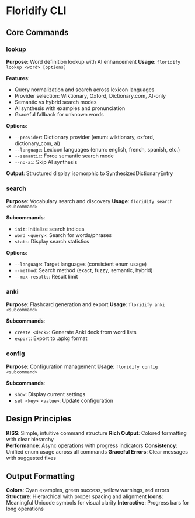 # Floridify CLI

## Core Commands

### lookup
**Purpose**: Word definition lookup with AI enhancement
**Usage**: `floridify lookup <word> [options]`

**Features**:
- Query normalization and search across lexicon languages
- Provider selection: Wiktionary, Oxford, Dictionary.com, AI-only
- Semantic vs hybrid search modes  
- AI synthesis with examples and pronunciation
- Graceful fallback for unknown words

**Options**:
- `--provider`: Dictionary provider (enum: wiktionary, oxford, dictionary_com, ai)
- `--language`: Lexicon languages (enum: english, french, spanish, etc.)
- `--semantic`: Force semantic search mode
- `--no-ai`: Skip AI synthesis

**Output**: Structured display isomorphic to SynthesizedDictionaryEntry

### search
**Purpose**: Vocabulary search and discovery
**Usage**: `floridify search <subcommand>`

**Subcommands**:
- `init`: Initialize search indices
- `word <query>`: Search for words/phrases
- `stats`: Display search statistics

**Options**:
- `--language`: Target languages (consistent enum usage)
- `--method`: Search method (exact, fuzzy, semantic, hybrid)
- `--max-results`: Result limit

### anki  
**Purpose**: Flashcard generation and export
**Usage**: `floridify anki <subcommand>`

**Subcommands**:
- `create <deck>`: Generate Anki deck from word lists
- `export`: Export to .apkg format

### config
**Purpose**: Configuration management
**Usage**: `floridify config <subcommand>`

**Subcommands**:
- `show`: Display current settings
- `set <key> <value>`: Update configuration

## Design Principles

**KISS**: Simple, intuitive command structure
**Rich Output**: Colored formatting with clear hierarchy  
**Performance**: Async operations with progress indicators
**Consistency**: Unified enum usage across all commands
**Graceful Errors**: Clear messages with suggested fixes

## Output Formatting

**Colors**: Cyan examples, green success, yellow warnings, red errors
**Structure**: Hierarchical with proper spacing and alignment
**Icons**: Meaningful Unicode symbols for visual clarity
**Interactive**: Progress bars for long operations